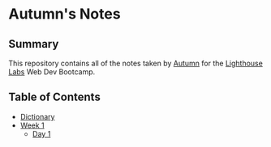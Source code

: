 # Autumn's Notes

## Summary

This repository contains all of the notes taken by [Autumn](https://github.com/Mosse-Sox) for the [Lighthouse Labs](https://www.lighthouselabs.ca/) Web Dev Bootcamp.

## Table of Contents
  * [Dictionary](/dictionary.md)
  * [Week 1](/Week_1)
    * [Day 1](/Week_1/Day_1)